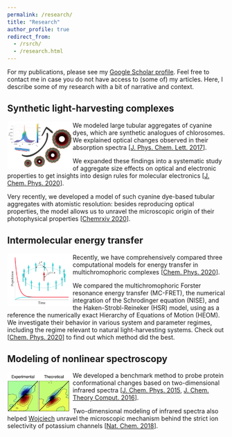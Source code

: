 ```yaml
---
permalink: /research/
title: "Research"
author_profile: true
redirect_from: 
  - /rsrch/
  - /research.html
---
```


For my publications, please see my [Google Scholar profile](https://scholar.google.com/citations?user=y-6o3X0AAAAJ). 
Feel free to contact me in case you do not have access to (some of) my articles. 
Here, I describe some of my research with a bit of narrative and context.


## Synthetic light-harvesting complexes

<div style="width:100%;">
    <div style="float:left;width:30%;"><img src="../images/research_delocalization.png" /></div>
    <div style="float:none;"> We modeled large tubular aggregates of cyanine dyes, which are synthetic analogues of chlorosomes. We explained optical changes observed in their absorption spectra [<a href="https://pubs.acs.org/doi/abs/10.1021/acs.jpclett.7b00967">J. Phys. Chem. Lett. 2017</a>]. 

We expanded these findings into a systematic study of aggregate size effects on optical and electronic properties to get insights into design rules for molecular electronics [<a href="https://aip.scitation.org/doi/10.1063/5.0008688">J. Chem. Phys. 2020</a>]. 

Very recently, we developed a model of such cyanine dye-based tubular aggregates with atomistic resolution: besides reproducing optical properties, the model allows us to unravel the microscopic origin of their photophysical properties [<a href="https://doi.org/10.26434/chemrxiv.12279956">Chemrxiv 2020</a>].  </div>
</div>


## Intermolecular energy transfer

<div style="width:100%;">
    <div style="float:left;width:30%;"><img src="../images/research_exciton_dynamics.png" /></div>
    <div style="float:none;"> Recently, we have comprehensively compared three computational models for energy transfer in multichromophoric complexes [<a href="https://www.sciencedirect.com/science/article/pii/S0301010419305968">Chem. Phys. 2020</a>]. 

We compared the multichromophoric Forster resonance energy transfer (MC-FRET), 
the numerical integration of the Schrodinger equation (NISE), and the Haken-Strobl-Reineker (HSR) model, 
using as a reference the numerically exact Hierarchy of Equations of Motion (HEOM). 
We investigate their behavior in various system and parameter regimes, including the regime relevant to natural light-harvesting systems. 
Check out [<a href="https://www.sciencedirect.com/science/article/pii/S0301010419305968">Chem. Phys. 2020</a>] to find out which method did the best. </div>
</div>


## Modeling of nonlinear spectroscopy

<div style="width:100%;">
    <div style="float:left;width:30%;"><img src="../images/modeling_2DIR_spectra.png" /></div>
    <div style="float:none;"> We developed a benchmark method to probe protein conformational changes based on two-dimensional infrared spectra [<a href="https://aip.scitation.org/doi/abs/10.1063/1.4919716">J. Chem. Phys. 2015</a>, <a href="https://pubs.acs.org/doi/abs/10.1021/acs.jctc.6b00420">J. Chem. Theory Comput. 2016</a>].

Two-dimensional modeling of infrared spectra also helped <a href="https://twitter.com/wojciechkopec3">Wojciech</a> unravel the microscopic mechanism behind the strict ion selectivity of potassium channels [<a href="https://www.nature.com/articles/s41557-018-0105-9">Nat. Chem. 2018</a>]. </div>
</div>


